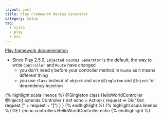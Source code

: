 ```yaml
---
layout: post
title: Play Framework Routes Generator
category: setup
tag:
  - scala
  - play
  - mvc
---
```


[Play framework documentation](https://www.playframework.com/documentation/2.5.x/ScalaDependencyInjection#Dependency-injecting-controllers)

* Since Play 2.5.0, `Injected Routes Generator` is the default, the way to write `Controller` and `Route` have changed
  - you don't need `@` before your controller method in `Route` as it means different thing
  - you use `class` instead of `object` and use `@Singleton` and `@Inject` for dependency injection

{% highlight scala linenos %}
@Singleton
class HelloWorldController @Inject() extends Controller {
  def echo = Action { request =>
    Ok("Got request [" + request + "]")
  }
}
{% endhighlight %}
{% highlight scala linenos %}
GET     /echo                       controllers.HelloWorldController.echo
{% endhighlight %}